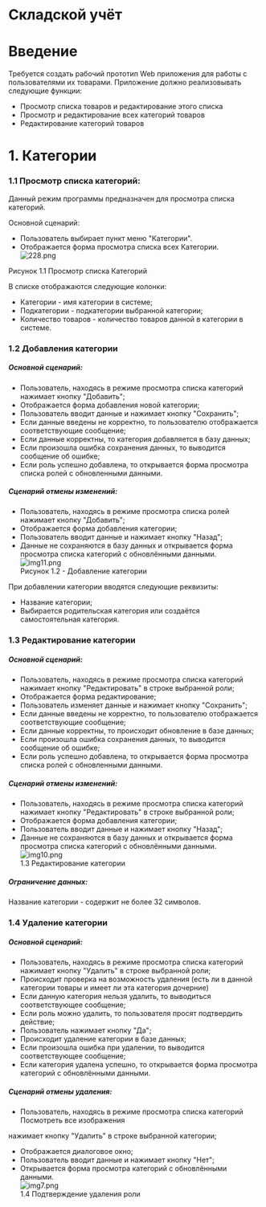 Складской учёт 
========================= 
# Введение 

Требуется создать рабочий прототип Web приложения для работы с пользователями их товарами. 
Приложение должно реализовывать следующие функции: 
* Просмотр списка товаров и редактирование этого списка 
* Просмотр и редактирование всех категорий товаров 
* Редактирование категорий товаров 

# 1. Категории 
### 1.1 Просмотр списка категорий: 
Данный режим программы предназначен для просмотра списка категорий. 

Основной сценарий: 
* Пользователь выбирает пункт меню "Категории". 
* Отображается форма просмотра списка всех Категории.  
![228.png](https://www.dropbox.com/s/n8zwo55txoir48c/228.png?dl=0&raw=1)  

Рисунок 1.1 Просмотр списка Категорий 

В списке отображаются следующие колонки: 
* Категории - имя категории в системе; 
* Подкатегории - подкатегории выбранной категории; 
* Количество товаров - количество товаров данной в категории в системе. 

### 1.2 Добавления категории 
##### Основной сценарий: 
* Пользователь, находясь в режиме просмотра списка категорий нажимает кнопку "Добавить"; 
* Отображается форма добавления новой категории; 
* Пользователь вводит данные и нажимает кнопку "Сохранить"; 
* Если данные введены не корректно, то пользователю отображается соответствующие сообщение; 
* Если данные корректны, то категория добавляется в базу данных; 
* Если произошла ошибка сохранения данных, то выводится сообщение об ошибке; 
* Если роль успешно добавлена, то открывается форма просмотра списка ролей с обновленными данными. 
##### Сценарий отмены изменений: 
* Пользователь, находясь в режиме просмотра списка ролей нажимает кнопку "Добавить"; 
* Отображается форма добавления категории; 
* Пользователь вводит данные и нажимает кнопку "Назад"; 
* Данные не сохраняются в базу данных и открывается форма просмотра списка категорий с обновлёнными данными.  
![img11.png](https://www.dropbox.com/s/4xwf1ddp3fika81/img11.png?dl=0&raw=1)  
Рисунок 1.2 - Добавление категории 

При добавлении категории вводятся следующие реквизиты: 
* Название категории; 
* Выбирается родительская категория или создаётся самостоятельная категория. 

### 1.3 Редактирование категории 
##### Основной сценарий: 
* Пользователь, находясь в режиме просмотра списка категорий нажимает кнопку "Редактировать" в строке выбранной роли; 
* Отображается форма редактирование; 
* Пользователь изменяет данные и нажимает кнопку "Сохранить"; 
* Если данные введены не корректно, то пользователю отображается соответствующие сообщение; 
* Если данные корректны, то происходит обновление в базе данных; 
* Если произошла ошибка сохранения данных, то выводится сообщение об ошибке; 
* Если роль успешно добавлена, то открывается форма просмотра списка ролей с обновленными данными. 
##### Сценарий отмены изменений: 
* Пользователь, находясь в режиме просмотра списка категорий нажимает кнопку "Редактировать" в строке выбранной роли; 
* Отображается форма добавления категории; 
* Пользователь вводит данные и нажимает кнопку "Назад"; 
* Данные не сохраняются в базу данных и открывается форма просмотра списка категорий с обновлёнными данными.  
![img10.png](https://www.dropbox.com/s/iwi1dbe19hysqwc/img10.png?dl=0&raw=1)  
1.3 Редактирование категории 
##### Ограничение данных: 
Название категории - содержит не более 32 символов. 

### 1.4 Удаление категории 
##### Основной сценарий: 
* Пользователь, находясь в режиме просмотра списка категорий нажимает кнопку "Удалить" в строке выбранной роли; 
* Происходит проверка на возможность удаления (есть ли в данной категории товары и имеет ли эта категория дочерние) 
* Если данную категория нельзя удалить, то выводиться соответствующее сообщение; 
* Если роль можно удалить, то пользователя просят подтвердить действие; 
* Пользователь нажимает кнопку "Да"; 
* Происходит удаление категории в базе данных; 
* Если произошла ошибка при удалении, то выводится соответствующее сообщение; 
* Если категория удалена успешно, то открывается форма просмотра категорий с обновлёнными данными. 
##### Сценарий отмены удаления: 
* Пользователь, находясь в режиме просмотра списка категорий
Посмотреть все изображения
 
нажимает кнопку "Удалить" в строке выбранной категории; 
* Отображается диалоговое окно; 
* Пользователь вводит данные и нажимает кнопку "Нет"; 
* Открывается форма просмотра категорий с обновлёнными данными.  
![img7.png](https://www.dropbox.com/s/ig820kk8lllk7n9/img7.png?dl=0&raw=1)  
1.4 Подтверждение удаления роли

